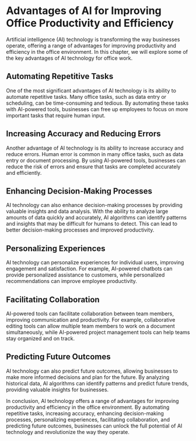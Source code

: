 Advantages of AI for Improving Office Productivity and Efficiency
=========================================================================================================================

Artificial intelligence (AI) technology is transforming the way businesses operate, offering a range of advantages for improving productivity and efficiency in the office environment. In this chapter, we will explore some of the key advantages of AI technology for office work.

Automating Repetitive Tasks
---------------------------

One of the most significant advantages of AI technology is its ability to automate repetitive tasks. Many office tasks, such as data entry or scheduling, can be time-consuming and tedious. By automating these tasks with AI-powered tools, businesses can free up employees to focus on more important tasks that require human input.

Increasing Accuracy and Reducing Errors
---------------------------------------

Another advantage of AI technology is its ability to increase accuracy and reduce errors. Human error is common in many office tasks, such as data entry or document processing. By using AI-powered tools, businesses can reduce the risk of errors and ensure that tasks are completed accurately and efficiently.

Enhancing Decision-Making Processes
-----------------------------------

AI technology can also enhance decision-making processes by providing valuable insights and data analysis. With the ability to analyze large amounts of data quickly and accurately, AI algorithms can identify patterns and insights that may be difficult for humans to detect. This can lead to better decision-making processes and improved productivity.

Personalizing Experiences
-------------------------

AI technology can personalize experiences for individual users, improving engagement and satisfaction. For example, AI-powered chatbots can provide personalized assistance to customers, while personalized recommendations can improve employee productivity.

Facilitating Collaboration
--------------------------

AI-powered tools can facilitate collaboration between team members, improving communication and productivity. For example, collaborative editing tools can allow multiple team members to work on a document simultaneously, while AI-powered project management tools can help teams stay organized and on track.

Predicting Future Outcomes
--------------------------

AI technology can also predict future outcomes, allowing businesses to make more informed decisions and plan for the future. By analyzing historical data, AI algorithms can identify patterns and predict future trends, providing valuable insights for businesses.

In conclusion, AI technology offers a range of advantages for improving productivity and efficiency in the office environment. By automating repetitive tasks, increasing accuracy, enhancing decision-making processes, personalizing experiences, facilitating collaboration, and predicting future outcomes, businesses can unlock the full potential of AI technology and revolutionize the way they operate.
